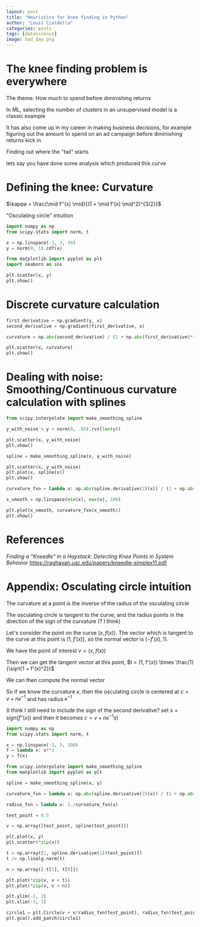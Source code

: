 ```yaml
---
layout: post
title: "Heuristics for knee finding in Python"
author: "Louis Cialdella"
categories: posts
tags: [datascience]
image: bad_day.png
---
```


# The knee finding problem is everywhere

The theme: How much to spend before diminishing returns

In ML, selecting the number of clusters in an unsupervised model is a classic example

It has also come up in my career in making business decisions, for example figuring out the amount to spend on an ad campaign before diminishing returns kick in

Finding out where the "tail" starts

lets say you have done some analysis which produced this curve

# Defining the knee: Curvature 

$\kappa = \frac{\mid f''(x) \mid}{(1 + \mid f'(x) \mid^2)^{3/2}}$

"Osculating circle" intuition

```python
import numpy as np
from scipy.stats import norm, t

x = np.linspace(-3, 3, 30)
y = norm(0, 1).cdf(x)

from matplotlib import pyplot as plt
import seaborn as sns

plt.scatter(x, y)
plt.show()
```

# Discrete curvature calculation

```python
first_derivative = np.gradient(y, x)
second_derivative = np.gradient(first_derivative, x)

curvature = np.abs(second_derivative) / (1 + np.abs(first_derivative)**2)**(3./2)

plt.scatter(x, curvature)
plt.show()
```

# Dealing with noise: Smoothing/Continuous curvature calculation with splines

```python
from scipy.interpolate import make_smoothing_spline

y_with_noise = y + norm(0, .05).rvs(len(y))

plt.scatter(x, y_with_noise)
plt.show()

spline = make_smoothing_spline(x, y_with_noise)

plt.scatter(x, y_with_noise)
plt.plot(x, spline(x))
plt.show()

curvature_fxn = lambda x: np.abs(spline.derivative(2)(x)) / (1 + np.abs(spline.derivative(1)(x))**2)**(3./2)

x_smooth = np.linspace(min(x), max(x), 100)

plt.plot(x_smooth, curvature_fxn(x_smooth))
plt.show()
```

# References

_Finding a “Kneedle” in a Haystack: Detecting Knee Points in System Behavior_ https://raghavan.usc.edu/papers/kneedle-simplex11.pdf

# Appendix: Osculating circle intuition

The curvature at a point is the inverse of the radius of the osculating circle

The osculating circle is tangent to the curve, and the radius points in the direction of the sign of the curvature (? I think)

Let's consider the point on the curve $(x, f(x))$. The vector which is tangent to the curve at this point is $(1, f'(x))$, so the normal vector is $(-f'(x), 1)$.

We have the point of interest $v = (x, f(x))$

Then we can get the tangent vector at this point, $t = (1, f'(x)) \times \frac{1}{\sqrt{1 + f'(x)^2}}$

We can then compute the normal vector

So if we know the curvature $\kappa$, then the osculating circle is centered at $c = v + n \kappa^{-1}$ and has radius $\kappa^{-1}$

(I think I still need to include the sign of the second derivative? set $s = sign(f''(x))$ and then it becomes $c = v + n \kappa^{-1} s$)

```python
import numpy as np
from scipy.stats import norm, t

x = np.linspace(-3, 3, 100)
f = lambda x: x**3
y = f(x)

from scipy.interpolate import make_smoothing_spline
from matplotlib import pyplot as plt

spline = make_smoothing_spline(x, y)

curvature_fxn = lambda x: np.abs(spline.derivative(2)(x)) / (1 + np.abs(spline.derivative(1)(x))**2)**(3./2)

radius_fxn = lambda x: 1./curvature_fxn(x)

test_point = 0.5

v = np.array([test_point, spline(test_point)])

plt.plot(x, y)
plt.scatter(*zip(v))

t = np.array([1, spline.derivative(1)(test_point)])
t /= np.linalg.norm(t)

n = np.array([-t[1], t[0]])

plt.plot(*zip(v, v + t))
plt.plot(*zip(v, v + n))

plt.ylim(-2, 2)
plt.xlim(-3, 3)

circle1 = plt.Circle(v + n*radius_fxn(test_point), radius_fxn(test_point), color='r')
plt.gca().add_patch(circle1)
```